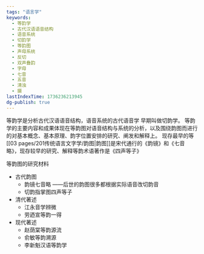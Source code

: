 ```yaml
---
tags: "语言学"
keywords:
  - 等韵学
  - 古代汉语语音结构
  - 语音系统
  - 切韵学
  - 等韵图
  - 声母系统
  - 反切
  - 双声叠韵
  - 字母
  - 七音
  - 五音
  - 清浊
  - 摄
lastIndexTime: 1736236213945
dg-publish: true
---
```

等韵学是分析古代汉语语音结构，语音系统的古代语音学
早期叫做切韵学。
等韵学的主要内容和成果体现在等韵图对语音结构与系统的分析，以及围绕韵图而进行的对基本概念、基本原理、韵字位置安排的研究、阐发和解释上。
现存最早的等[[03 pages/201传统语言文字学/韵图\|韵图]]是宋代通行的《韵镜》和《七音略》，现存较早的研究、解释等韵术语著作是《四声等子》

等韵图的研究材料
* 古代韵图
	* 韵镜七音略 ——后世的韵图很多都根据实际语音改切韵音
	* 切韵指掌图四声等子
* 清代著述
	* 江永音学辨微
	* 劳迺宣等韵一得
* 现代著述
	* 赵荫棠等韵源流
	* 俞敏等韵溯源
	* 李新魁汉语等韵学
